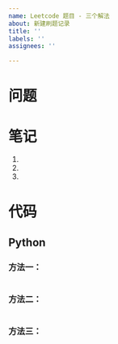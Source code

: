 ```yaml
---
name: Leetcode 题目 - 三个解法
about: 新建刷题记录
title: ''
labels: ''
assignees: ''

---
```


# 问题



# 笔记

1. 
2. 
3. 

# 代码

## Python

### 方法一：

```python

```

### 方法二：

```python

```

### 方法三：

```python

```